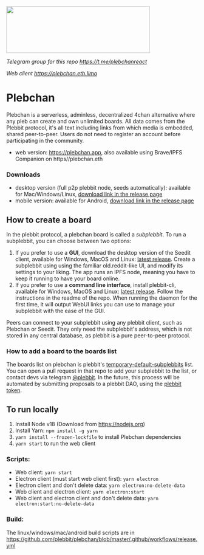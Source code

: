 <img src="https://github.com/plebeius-eth/assets/blob/main/plebchan-logo.jpg" width="378" height="123">

_Telegram group for this repo https://t.me/plebchanreact_

_Web client https://plebchan.eth.limo_

# Plebchan

Plebchan is a serverless, adminless, decentralized 4chan alternative where any pleb can create and own unlimited boards. All data comes from the Plebbit protocol, it's all text including links from which media is embedded, shared peer-to-peer. Users do not need to register an account before participating in the community.

- web version: https://plebchan.app, also available using Brave/IPFS Companion on https//plebchan.eth

### Downloads
- desktop version (full p2p plebbit node, seeds automatically): available for Mac/Windows/Linux, [download link in the release page](https://github.com/plebbit/plebchan/releases/latest)
- mobile version: available for Android, [download link in the release page](https://github.com/plebbit/plebchan/releases/latest)

## How to create a board
In the plebbit protocol, a plebchan board is called a _subplebbit_. To run a subplebbit, you can choose between two options:

1. If you prefer to use a **GUI**, download the desktop version of the Seedit client, available for Windows, MacOS and Linux: [latest release](https://github.com/plebbit/seedit/releases/latest). Create a subplebbit using using the familiar old.reddit-like UI, and modify its settings to your liking. The app runs an IPFS node, meaning you have to keep it running to have your board online.
2. If you prefer to use a **command line interface**, install plebbit-cli, available for Windows, MacOS and Linux: [latest release](https://github.com/plebbit/plebbit-cli/releases/latest). Follow the instructions in the readme of the repo. When running the daemon for the first time, it will output WebUI links you can use to manage your subplebbit with the ease of the GUI.

Peers can connect to your subplebbit using any plebbit client, such as Plebchan or Seedit. They only need the subplebbit's address, which is not stored in any central database, as plebbit is a pure peer-to-peer protocol.

### How to add a board to the boards list
The boards list on plebchan is plebbit's [temporary-default-subplebbits](https://github.com/plebbit/temporary-default-subplebbits) list. You can open a pull request in that repo to add your subplebbit to the list, or contact devs via telegram [@plebbit](https://t.me/plebbit). In the future, this process will be automated by submitting proposals to a plebbit DAO, using the [plebbit token](https://etherscan.io/token/0xea81dab2e0ecbc6b5c4172de4c22b6ef6e55bd8f).

## To run locally

1. Install Node v18 (Download from https://nodejs.org)
2. Install Yarn: `npm install -g yarn`
3. `yarn install --frozen-lockfile` to install Plebchan dependencies
4. `yarn start` to run the web client

### Scripts:

- Web client: `yarn start`
- Electron client (must start web client first): `yarn electron`
- Electron client and don't delete data: `yarn electron:no-delete-data`
- Web client and electron client: `yarn electron:start`
- Web client and electron client and don't delete data: `yarn electron:start:no-delete-data`

### Build:

The linux/windows/mac/android build scripts are in https://github.com/plebbit/plebchan/blob/master/.github/workflows/release.yml
